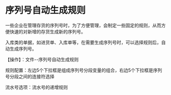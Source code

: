 # 序列号自动生成规则
一些企业在管理存货的序列号时，为了方便管理，会制定一些固定的规则，从而方便快速的对新增的存货生成新的序列号。

入库类的单据，如进货单、入库单等，在需要生成序列号时，可以选择规则后，自动生成序列号。

【操作】：文件--序列号自动生成规则

规则配置：左边5个下拉框是组成序列号分段变量的组合，右边5个下拉框是序列号分段之间的连接符选择

流水号选项：流水号的递增规则